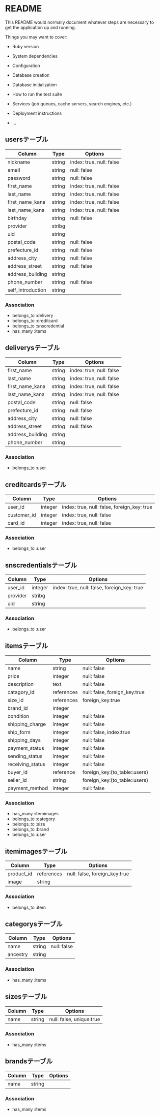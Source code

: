 # README

This README would normally document whatever steps are necessary to get the
application up and running.

Things you may want to cover:

* Ruby version

* System dependencies

* Configuration

* Database creation

* Database initialization

* How to run the test suite

* Services (job queues, cache servers, search engines, etc.)

* Deployment instructions

* ...

## usersテーブル

|Column|Type|Options|
|------|----|-------|
|nickname|string|index: true, null: false|
|email|string|null: false|
|password|string|null: false|
|first_name|string|index: true, null: false|
|last_name|string|index: true, null: false|
|first_name_kana|string|index: true, null: false|
|last_name_kana|string|index: true, null: false|
|birthday|string|null: false|
|provider|stribg||
|uid|string||
|postal_code|string|null: false|
|prefecture_id|string|null: false|
|address_city|string|null: false|
|address_street|string|null: false|
|address_building|string||
|phone_number|string|null: false|
|self_introduction|string||


### Association
- belongs_to :delivery
- belongs_to :creditcard
- belongs_to :snscredential
- has_many :items

## deliverysテーブル

|Column|Type|Options|
|------|----|-------|
|first_name|string|index: true, null: false|
|last_name|string|index: true, null: false|
|first_name_kana|string|index: true, null: false|
|last_name_kana|string|index: true, null: false|
|postal_code|string|null: false|
|prefecture_id|string|null: false|
|address_city|string|null: false|
|address_street|string|null: false|
|address_building|string||
|phone_number|string||

### Association
- belongs_to :user

## creditcardsテーブル

|Column|Type|Options|
|------|----|-------|
|user_id|integer|index: true, null: false, foreign_key: true|
|customer_id|integer|index: true, null: false|
|card_id|integer|index: true, null: false|


### Association
- belongs_to :user

## snscredentialsテーブル

|Column|Type|Options|
|------|----|-------|
|user_id|integer|index: true, null: false, foreign_key: true|
|provider|stribg||
|uid|string||

### Association
- belongs_to :user


## itemsテーブル

|Column|Type|Options|
|------|----|-------|
|name|string|null: false|
|price|integer|null: false|
|description|text|null: false|
|catagory_id|references|null: false, foreign_key:true|
|size_id|references|foreign_key:true|
|brand_id|integer|
|condition|integer|null: false|
|shipping_charge|integer|null: false|
|ship_form|integer|null: false, index:true|
|shipping_days|integer|null: false|
|payment_status|integer|null: false|
|sending_status|integer|null: false|
|receiving_status|integer|null: false|
|buyer_id|reference|foreign_key:{to_table::users}|
|seiler_id|string|foreign_key:{to_table::users}|
|payment_method|integer|null: false|

### Association
- has_many :itemimages
- belongs_to :category
- belongs_to :size
- belongs_to :brand
- belongs_to :user

## itemimagesテーブル

|Column|Type|Options|
|------|----|-------|
|product_id|references|null: false, foreign_key:true|
|image|string|

### Association
- belongs_to :item

## categorysテーブル

|Column|Type|Options|
|------|----|-------|
|name|string|null: false|
|ancestry|string|

### Association
- has_many :items

## sizesテーブル

|Column|Type|Options|
|------|----|-------|
|name|string|null: false, unique:true|

### Association
- has_many :items

## brandsテーブル

|Column|Type|Options|
|------|----|-------|
|name|string|

### Association
- has_many :items
